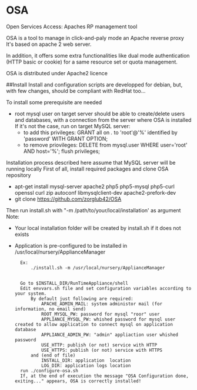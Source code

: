 # OSA
Open Services Access: Apaches RP management tool

OSA is a tool to manage in click-and-paly mode an Apache reverse proxy
It's based on apache 2 web server.

In addition, it offers some extra functionalities like dual mode authentication (HTTP basic or cookie) for a same resource set or quota management.

OSA is distributed under Apache2 licence

##Install
Install and configuration scripts are developped for debian, but, with few changes, should be compliant with RedHat too...

To install some prerequisite are needed
  - root mysql user on target server should be able to create/delete users and databases, with a connection from the server where OSA is installed If it's not the case, run on target MySQL server:
      - to add this privileges: GRANT all on *.* to 'root'@'%' identified by 'password' WITH GRANT OPTION;
      - to remove priovileges: DELETE from mysql.user WHERE user='root' AND host='%'; flush privileges;


Installation process described here assume that MySQL server will be running locally
First of all, install required packages and clone OSA repository
  - apt-get install mysql-server apache2 php5 php5-mysql php5-curl openssl curl zip autoconf libmysqlclient-dev apache2-prefork-dev
  - git clone https://github.com/zorglub42/OSA

Then run install.sh with "-m /path/to/your/local/installation' as argument 
Note: 
- Your local installation folder will be created by install.sh if it does not exists
- Application is pre-configured to be installed in  /usr/local/nursery/ApplianceManager

		Ex:
			./install.sh -m /usr/local/nursery/ApplianceManager
			
		
		Go to $INSTALL_DIR/RunTimeAppliance/shell
		Edit envvars.sh file and set configuration variables according to your system. 
			By default just following are required:
				APACHE_ADMIN_MAIL: system administor mail (for information, no email send)
				ROOT_MYSQL_PW: password for mysql "roor" user
				APPLIANCE_MYSQL_PW: whished password for mysql user created to allow application to connect mysql on application database
				APPLIANCE_ADMIN_PW: "admin" appliaction user whished password
				USE_HTTP: publish (or not) service with HTTP
				USE_HTTPS: publish (or not) service with HTTPS
			and (end of file)
				INSTALL_DIR: application  location
				LOG_DIR: application logs location
		run ./configure-osa.sh
		If, at the end of execution the message "OSA Configuration done, exiting..." appears, OSA is correctly installed!
